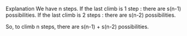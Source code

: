 Explanation
We have n steps. 
If the last climb is 1 step : there are s(n-1) possibilities.
If the last climb is 2 steps : there are s(n-2) possibilities.

So, to climb n steps, there are s(n-1) + s(n-2) possibilities.
